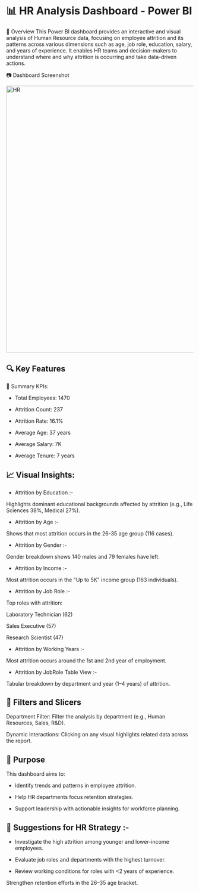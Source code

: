 # 📊 HR Analysis Dashboard - Power BI
📝 Overview
This Power BI dashboard provides an interactive and visual analysis of Human Resource data, focusing on employee attrition and its patterns across various dimensions such as age, job role, education, salary, and years of experience. It enables HR teams and decision-makers to understand where and why attrition is occurring and take data-driven actions.

📷 Dashboard Screenshot

<img width="1283" height="716" alt="HR" src="https://github.com/user-attachments/assets/967e0e80-7e49-4a72-90de-01d9152417d6" />




## 🔍 Key Features

🔢 Summary KPIs:


- Total Employees: 1470

- Attrition Count: 237

- Attrition Rate: 16.1%

- Average Age: 37 years

- Average Salary: 7K

- Average Tenure: 7 years

## 📈 Visual Insights:
- Attrition by Education :- 

 Highlights dominant educational backgrounds affected by attrition (e.g., Life Sciences 38%, Medical 27%).

- Attrition by Age :-

Shows that most attrition occurs in the 26-35 age group (116 cases).

- Attrition by Gender :-

Gender breakdown shows 140 males and 79 females have left.

- Attrition by Income :-

Most attrition occurs in the "Up to 5K" income group (163 individuals).

- Attrition by Job Role :-

Top roles with attrition:

Laboratory Technician (62)

Sales Executive (57)

Research Scientist (47)

- Attrition by Working Years :- 

Most attrition occurs around the 1st and 2nd year of employment.

- Attrition by JobRole Table View :-

Tabular breakdown by department and year (1–4 years) of attrition.



## 🧭 Filters and Slicers

Department Filter: Filter the analysis by department (e.g., Human Resources, Sales, R&D).

Dynamic Interactions: Clicking on any visual highlights related data across the report.


## 🎯 Purpose
This dashboard aims to:

- Identify trends and patterns in employee attrition.

- Help HR departments focus retention strategies.

- Support leadership with actionable insights for workforce planning.



## 📌 Suggestions for HR Strategy :- 

- Investigate the high attrition among younger and lower-income employees.

- Evaluate job roles and departments with the highest turnover.

- Review working conditions for roles with <2 years of experience.

Strengthen retention efforts in the 26–35 age bracket.


